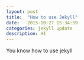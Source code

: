 ```yaml
---
layout: post
title:  "How to use Jekyll"
date:   2015-10-27 15:34:59
categories: jekyll update
description: HI
---
```


You know how to use jekyll